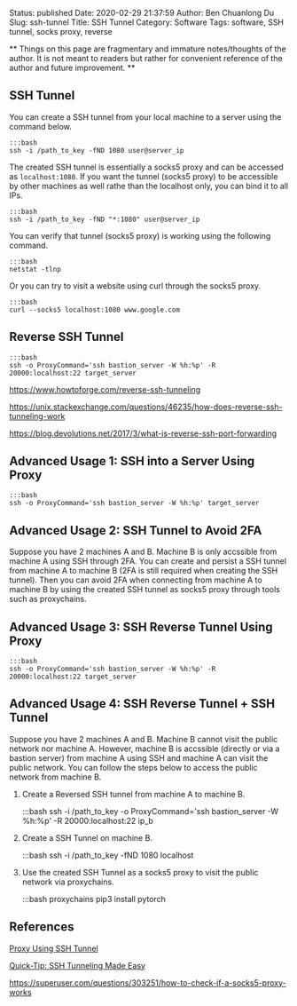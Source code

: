 Status: published
Date: 2020-02-29 21:37:59
Author: Ben Chuanlong Du
Slug: ssh-tunnel
Title: SSH Tunnel
Category: Software
Tags: software, SSH tunnel, socks proxy, reverse

**
Things on this page are
fragmentary and immature notes/thoughts of the author.
It is not meant to readers
but rather for convenient reference of the author and future improvement.
**

## SSH Tunnel

You can create a SSH tunnel from your local machine to a server using the command below.

    :::bash
    ssh -i /path_to_key -fND 1080 user@server_ip

The created SSH tunnel is essentially a socks5 proxy 
and can be accessed as `localhost:1080`.
If you want the tunnel (socks5 proxy) to be accessible by other machines as well
rathe than the localhost only, 
you can bind it to all IPs.

    :::bash
    ssh -i /path_to_key -fND "*:1080" user@server_ip

You can verify that tunnel (socks5 proxy) is working using the following command.

    :::bash
    netstat -tlnp

Or you can try to visit a website using curl through the socks5 proxy.

    :::bash
    curl --socks5 localhost:1080 www.google.com

## Reverse SSH Tunnel

    :::bash
    ssh -o ProxyCommand='ssh bastion_server -W %h:%p' -R 20000:localhost:22 target_server

https://www.howtoforge.com/reverse-ssh-tunneling

https://unix.stackexchange.com/questions/46235/how-does-reverse-ssh-tunneling-work

https://blog.devolutions.net/2017/3/what-is-reverse-ssh-port-forwarding

## Advanced Usage 1: SSH into a Server Using Proxy

    :::bash
    ssh -o ProxyCommand='ssh bastion_server -W %h:%p' target_server

## Advanced Usage 2: SSH Tunnel to Avoid 2FA

Suppose you have 2 machines A and B. 
Machine B is only accssible from machine A using SSH through 2FA.
You can create and persist a SSH tunnel from machine A to machine B 
(2FA is still required when creating the SSH tunnel).
Then you can avoid 2FA when connecting from machine A to machine B 
by using the created SSH tunnel as socks5 proxy through tools such as proxychains. 

## Advanced Usage 3: SSH Reverse Tunnel Using Proxy

    :::bash
    ssh -o ProxyCommand='ssh bastion_server -W %h:%p' -R 20000:localhost:22 target_server

## Advanced Usage 4: SSH Reverse Tunnel + SSH Tunnel

Suppose you have 2 machines A and B. 
Machine B cannot visit the public network nor machine A.
However, machine B is accssible (directly or via a bastion server) from machine A using SSH
and machine A can visit the public network. 
You can follow the steps below to access the public network from machine B.

1. Create a Reversed SSH tunnel from machine A to machine B.

    :::bash
    ssh -i /path_to_key -o ProxyCommand='ssh bastion_server -W %h:%p' -R 20000:localhost:22 ip_b

2. Create a SSH Tunnel on machine B.

    :::bash
    ssh -i /path_to_key -fND 1080 localhost

3. Use the created SSH Tunnel as a socks5 proxy to visit the public network via proxychains.

    :::bash
    proxychains pip3 install pytorch

## References

[Proxy Using SSH Tunnel](https://www.systutorials.com/944/proxy-using-ssh-tunnel/)

[Quick-Tip: SSH Tunneling Made Easy](http://www.revsys.com/writings/quicktips/ssh-tunnel.html)

https://superuser.com/questions/303251/how-to-check-if-a-socks5-proxy-works
